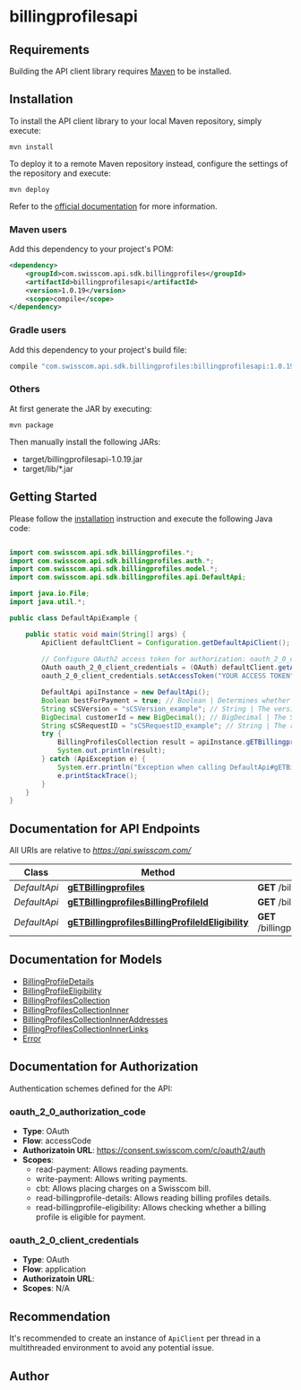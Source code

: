 # billingprofilesapi

## Requirements

Building the API client library requires [Maven](https://maven.apache.org/) to be installed.

## Installation

To install the API client library to your local Maven repository, simply execute:

```shell
mvn install
```

To deploy it to a remote Maven repository instead, configure the settings of the repository and execute:

```shell
mvn deploy
```

Refer to the [official documentation](https://maven.apache.org/plugins/maven-deploy-plugin/usage.html) for more information.

### Maven users

Add this dependency to your project's POM:

```xml
<dependency>
    <groupId>com.swisscom.api.sdk.billingprofiles</groupId>
    <artifactId>billingprofilesapi</artifactId>
    <version>1.0.19</version>
    <scope>compile</scope>
</dependency>
```

### Gradle users

Add this dependency to your project's build file:

```groovy
compile "com.swisscom.api.sdk.billingprofiles:billingprofilesapi:1.0.19"
```

### Others

At first generate the JAR by executing:

    mvn package

Then manually install the following JARs:

* target/billingprofilesapi-1.0.19.jar
* target/lib/*.jar

## Getting Started

Please follow the [installation](#installation) instruction and execute the following Java code:

```java

import com.swisscom.api.sdk.billingprofiles.*;
import com.swisscom.api.sdk.billingprofiles.auth.*;
import com.swisscom.api.sdk.billingprofiles.model.*;
import com.swisscom.api.sdk.billingprofiles.api.DefaultApi;

import java.io.File;
import java.util.*;

public class DefaultApiExample {

    public static void main(String[] args) {
        ApiClient defaultClient = Configuration.getDefaultApiClient();
        
        // Configure OAuth2 access token for authorization: oauth_2_0_client_credentials
        OAuth oauth_2_0_client_credentials = (OAuth) defaultClient.getAuthentication("oauth_2_0_client_credentials");
        oauth_2_0_client_credentials.setAccessToken("YOUR ACCESS TOKEN");

        DefaultApi apiInstance = new DefaultApi();
        Boolean bestForPayment = true; // Boolean | Determines whether to return only the identified best billing profile of the provided customer identifier. The best billing profile is always eligible for use with the Payments API and is owned by the customer specified. Currently, only the value \"true\" is supported. 
        String sCSVersion = "sCSVersion_example"; // String | The version of the API, value must be \"**<<SCS-Version>>**\".  This header indicates which version of the API should serve the request. If the value of the header is missing or it indicates a wrong version, the API returns an error message. 
        BigDecimal customerId = new BigDecimal(); // BigDecimal | The Swisscom customer identifier that uniquely identifies a customer. Performing the request with this query parameter returns the list of billing profiles owned by the Swisscom customer identifier provided. It is mandatory when using the client credentials grant. 
        String sCSRequestID = "sCSRequestID_example"; // String | The request ID.  It is used by the API to trace the fulfillment of a request. The API user may provide its own request ID or can accept the request ID generated by the API. In both cases the request ID is returned in the header of the response.  This ID should be refered by the API users in their communication with Swisscom whenever requesting details about the execution of a request. 
        try {
            BillingProfilesCollection result = apiInstance.gETBillingprofiles(bestForPayment, sCSVersion, customerId, sCSRequestID);
            System.out.println(result);
        } catch (ApiException e) {
            System.err.println("Exception when calling DefaultApi#gETBillingprofiles");
            e.printStackTrace();
        }
    }
}

```

## Documentation for API Endpoints

All URIs are relative to *https://api.swisscom.com/*

Class | Method | HTTP request | Description
------------ | ------------- | ------------- | -------------
*DefaultApi* | [**gETBillingprofiles**](docs/DefaultApi.md#gETBillingprofiles) | **GET** /billingprofiles | 
*DefaultApi* | [**gETBillingprofilesBillingProfileId**](docs/DefaultApi.md#gETBillingprofilesBillingProfileId) | **GET** /billingprofiles/{billingProfileId} | 
*DefaultApi* | [**gETBillingprofilesBillingProfileIdEligibility**](docs/DefaultApi.md#gETBillingprofilesBillingProfileIdEligibility) | **GET** /billingprofiles/{billingProfileId}/eligibility | 


## Documentation for Models

 - [BillingProfileDetails](docs/BillingProfileDetails.md)
 - [BillingProfileEligibility](docs/BillingProfileEligibility.md)
 - [BillingProfilesCollection](docs/BillingProfilesCollection.md)
 - [BillingProfilesCollectionInner](docs/BillingProfilesCollectionInner.md)
 - [BillingProfilesCollectionInnerAddresses](docs/BillingProfilesCollectionInnerAddresses.md)
 - [BillingProfilesCollectionInnerLinks](docs/BillingProfilesCollectionInnerLinks.md)
 - [Error](docs/Error.md)


## Documentation for Authorization

Authentication schemes defined for the API:
### oauth_2_0_authorization_code

- **Type**: OAuth
- **Flow**: accessCode
- **Authorizatoin URL**: https://consent.swisscom.com/c/oauth2/auth
- **Scopes**: 
  - read-payment: Allows reading payments.
  - write-payment: Allows writing payments.
  - cbt: Allows placing charges on a Swisscom bill.
  - read-billingprofile-details: Allows reading billing profiles details.
  - read-billingprofile-eligibility: Allows checking whether a billing profile is eligible for payment.

### oauth_2_0_client_credentials

- **Type**: OAuth
- **Flow**: application
- **Authorizatoin URL**: 
- **Scopes**: N/A


## Recommendation

It's recommended to create an instance of `ApiClient` per thread in a multithreaded environment to avoid any potential issue.

## Author



